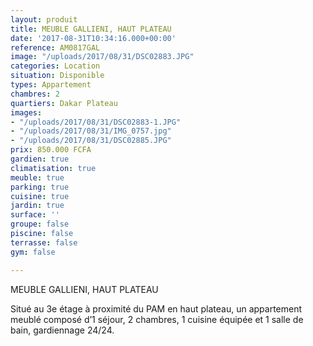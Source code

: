 ```yaml
---
layout: produit
title: MEUBLE GALLIENI, HAUT PLATEAU
date: '2017-08-31T10:34:16.000+00:00'
reference: AM0817GAL
image: "/uploads/2017/08/31/DSC02883.JPG"
categories: Location
situation: Disponible
types: Appartement
chambres: 2
quartiers: Dakar Plateau
images:
- "/uploads/2017/08/31/DSC02883-1.JPG"
- "/uploads/2017/08/31/IMG_0757.jpg"
- "/uploads/2017/08/31/DSC02885.JPG"
prix: 850.000 FCFA
gardien: true
climatisation: true
meuble: true
parking: true
cuisine: true
jardin: true
surface: ''
groupe: false
piscine: false
terrasse: false
gym: false

---
```



MEUBLE GALLIENI, HAUT PLATEAU

Situé au 3e étage à proximité du PAM en haut plateau, un appartement meublé composé d’1 séjour, 2 chambres, 1 cuisine équipée et 1 salle de bain, gardiennage 24/24.